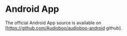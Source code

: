 # Android App

The official Android App source is available on [https://github.com/Audioboo/audioboo-android github].